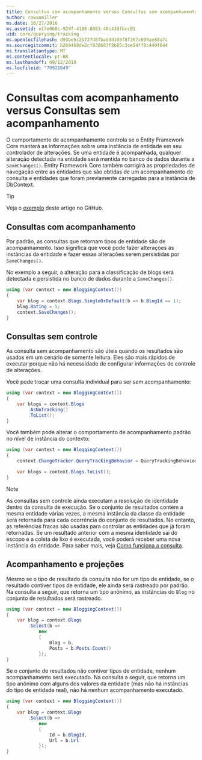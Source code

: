 ```yaml
---
title: Consultas com acompanhamento versus Consultas sem acompanhamento – EF Core
author: rowanmiller
ms.date: 10/27/2016
ms.assetid: e17e060c-929f-4180-8883-40c438fbcc01
uid: core/querying/tracking
ms.openlocfilehash: d93be5c2b727d8fbaddd103f8f367c699ae80a7c
ms.sourcegitcommit: b2b9468de2cf930687f8b85c3ce54ff8c449f644
ms.translationtype: MT
ms.contentlocale: pt-BR
ms.lasthandoff: 09/12/2019
ms.locfileid: "70921649"
---
```

# <a name="tracking-vs-no-tracking-queries"></a>Consultas com acompanhamento versus Consultas sem acompanhamento

O comportamento de acompanhamento controla se o Entity Framework Core manterá as informações sobre uma instância de entidade em seu controlador de alterações. Se uma entidade é acompanhada, qualquer alteração detectada na entidade será mantida no banco de dados durante a `SaveChanges()`. Entity Framework Core também corrigirá as propriedades de navegação entre as entidades que são obtidas de um acompanhamento de consulta e entidades que foram previamente carregadas para a instância de DbContext.

> [!TIP]  
> Veja o [exemplo](https://github.com/aspnet/EntityFramework.Docs/tree/master/samples/core/Querying) deste artigo no GitHub.

## <a name="tracking-queries"></a>Consultas com acompanhamento

Por padrão, as consultas que retornam tipos de entidade são de acompanhamento. Isso significa que você pode fazer alterações às instâncias da entidade e fazer essas alterações serem persistidas por `SaveChanges()`.

No exemplo a seguir, a alteração para a classificação de blogs será detectada e persistida no banco de dados durante a `SaveChanges()`.

<!-- [!code-csharp[Main](samples/core/Querying/Tracking/Sample.cs)] -->
``` csharp
using (var context = new BloggingContext())
{
    var blog = context.Blogs.SingleOrDefault(b => b.BlogId == 1);
    blog.Rating = 5;
    context.SaveChanges();
}
```

## <a name="no-tracking-queries"></a>Consultas sem controle

As consulta sem acompanhamento são úteis quando os resultados são usados em um cenário de somente leitura. Eles são mais rápidos de executar porque não há necessidade de configurar informações de controle de alterações.

Você pode trocar uma consulta individual para ser sem acompanhamento:

<!-- [!code-csharp[Main](samples/core/Querying/Tracking/Sample.cs?highlight=4)] -->
``` csharp
using (var context = new BloggingContext())
{
    var blogs = context.Blogs
        .AsNoTracking()
        .ToList();
}
```

Você também pode alterar o comportamento de acompanhamento padrão no nível de instância do contexto:

<!-- [!code-csharp[Main](samples/core/Querying/Tracking/Sample.cs?highlight=3)] -->
``` csharp
using (var context = new BloggingContext())
{
    context.ChangeTracker.QueryTrackingBehavior = QueryTrackingBehavior.NoTracking;

    var blogs = context.Blogs.ToList();
}
```

> [!NOTE]  
> As consultas sem controle ainda executam a resolução de identidade dentro da consulta de execução. Se o conjunto de resultados contém a mesma entidade várias vezes, a mesma instância da classe da entidade será retornada para cada ocorrência do conjunto de resultados. No entanto, as referências fracas são usadas para controlar as entidades que já foram retornadas. Se um resultado anterior com a mesma identidade sai do escopo e a coleta de lixo é executada, você poderá receber uma nova instância da entidade. Para saber mais, veja [Como funciona a consulta](overview.md).

## <a name="tracking-and-projections"></a>Acompanhamento e projeções

Mesmo se o tipo de resultado da consulta não for um tipo de entidade, se o resultado contiver tipos de entidade, ele ainda será rastreado por padrão. Na consulta a seguir, que retorna um tipo anônimo, as instâncias do `Blog` no conjunto de resultados será rastreado.

<!-- [!code-csharp[Main](samples/core/Querying/Tracking/Sample.cs?highlight=7)] -->
``` csharp
using (var context = new BloggingContext())
{
    var blog = context.Blogs
        .Select(b =>
            new
            {
                Blog = b,
                Posts = b.Posts.Count()
            });
}
```

Se o conjunto de resultados não contiver tipos de entidade, nenhum acompanhamento será executado. Na consulta a seguir, que retorna um tipo anônimo com alguns dos valores da entidade (mas não há instâncias do tipo de entidade real), não há nenhum acompanhamento executado.

<!-- [!code-csharp[Main](samples/core/Querying/Tracking/Sample.cs)] -->
``` csharp
using (var context = new BloggingContext())
{
    var blog = context.Blogs
        .Select(b =>
            new
            {
                Id = b.BlogId,
                Url = b.Url
            });
}
```
